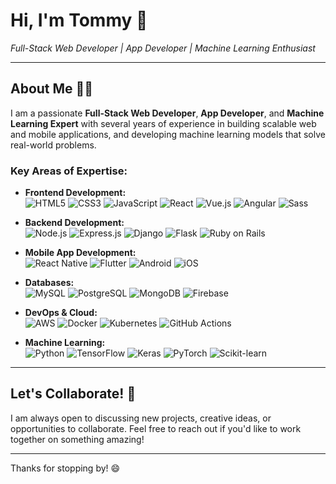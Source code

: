 # Hi, I'm Tommy 👋  
*Full-Stack Web Developer | App Developer | Machine Learning Enthusiast*

---

## About Me 🙋‍♂️

I am a passionate **Full-Stack Web Developer**, **App Developer**, and **Machine Learning Expert** with several years of experience in building scalable web and mobile applications, and developing machine learning models that solve real-world problems.

### Key Areas of Expertise:
- **Frontend Development:**  
  ![HTML5](https://img.shields.io/badge/HTML5-E34F26?style=for-the-badge&logo=html5&logoColor=white) 
  ![CSS3](https://img.shields.io/badge/CSS3-1572B6?style=for-the-badge&logo=css3&logoColor=white) 
  ![JavaScript](https://img.shields.io/badge/JavaScript-F7DF1E?style=for-the-badge&logo=javascript&logoColor=black) 
  ![React](https://img.shields.io/badge/React-61DAFB?style=for-the-badge&logo=react&logoColor=black) 
  ![Vue.js](https://img.shields.io/badge/Vue.js-4FC08D?style=for-the-badge&logo=vue.js&logoColor=white)
  ![Angular](https://img.shields.io/badge/Angular-DD0031?style=for-the-badge&logo=angular&logoColor=white)
  ![Sass](https://img.shields.io/badge/-Sass-CC6699?style=for-the-badge&logo=sass&logoColor=white)
  
- **Backend Development:**  
  ![Node.js](https://img.shields.io/badge/Node.js-339933?style=for-the-badge&logo=nodedotjs&logoColor=white) 
  ![Express.js](https://img.shields.io/badge/Express.js-000000?style=for-the-badge&logo=express&logoColor=white) 
  ![Django](https://img.shields.io/badge/Django-092E20?style=for-the-badge&logo=django&logoColor=white)
  ![Flask](https://img.shields.io/badge/Flask-000000?style=for-the-badge&logo=flask&logoColor=white) 
  ![Ruby on Rails](https://img.shields.io/badge/Ruby_on_Rails-CC0000?style=for-the-badge&logo=rubyonrails&logoColor=white)

- **Mobile App Development:**  
  ![React Native](https://img.shields.io/badge/React_Native-20232A?style=for-the-badge&logo=react&logoColor=61DAFB) 
  ![Flutter](https://img.shields.io/badge/Flutter-02569B?style=for-the-badge&logo=flutter&logoColor=white) 
  ![Android](https://img.shields.io/badge/Android-3DDC84?style=for-the-badge&logo=android&logoColor=white) 
  ![iOS](https://img.shields.io/badge/iOS-000000?style=for-the-badge&logo=apple&logoColor=white)

- **Databases:**  
  ![MySQL](https://img.shields.io/badge/MySQL-4479A1?style=for-the-badge&logo=mysql&logoColor=white) 
  ![PostgreSQL](https://img.shields.io/badge/PostgreSQL-336791?style=for-the-badge&logo=postgresql&logoColor=white) 
  ![MongoDB](https://img.shields.io/badge/MongoDB-47A248?style=for-the-badge&logo=mongodb&logoColor=white) 
  ![Firebase](https://img.shields.io/badge/Firebase-FFCA28?style=for-the-badge&logo=firebase&logoColor=black)

- **DevOps & Cloud:**  
  ![AWS](https://img.shields.io/badge/Amazon_AWS-232F3E?style=for-the-badge&logo=amazonaws&logoColor=white) 
  ![Docker](https://img.shields.io/badge/Docker-2496ED?style=for-the-badge&logo=docker&logoColor=white) 
  ![Kubernetes](https://img.shields.io/badge/Kubernetes-326CE5?style=for-the-badge&logo=kubernetes&logoColor=white) 
  ![GitHub Actions](https://img.shields.io/badge/GitHub_Actions-2088FF?style=for-the-badge&logo=github-actions&logoColor=white)

- **Machine Learning:**  
  ![Python](https://img.shields.io/badge/Python-3776AB?style=for-the-badge&logo=python&logoColor=white) 
  ![TensorFlow](https://img.shields.io/badge/TensorFlow-FF6F00?style=for-the-badge&logo=tensorflow&logoColor=white) 
  ![Keras](https://img.shields.io/badge/Keras-D00000?style=for-the-badge&logo=keras&logoColor=white) 
  ![PyTorch](https://img.shields.io/badge/PyTorch-EE4C2C?style=for-the-badge&logo=pytorch&logoColor=white)
  ![Scikit-learn](https://img.shields.io/badge/Scikit--learn-F7931E?style=for-the-badge&logo=scikitlearn&logoColor=white)

---

## Let's Collaborate! 🚀

I am always open to discussing new projects, creative ideas, or opportunities to collaborate. Feel free to reach out if you'd like to work together on something amazing!

---

Thanks for stopping by! 😄


<!--- Old
# Hi there, I'm Tommy! 👋

### Welcome to my GitHub! I'm a passionate developer with a love for crafting efficient, scalable, and beautiful software solutions. 🚀

---

## 🧑‍💻 About Me

- 💻 Full-Stack Developer with expertise in front-end and back-end technologies.
- 🎯 Passionate about open-source contributions, learning new technologies, and solving real-world problems.
- 🤝 Always open to collaborating on interesting and meaningful projects.

---

## 🛠️ Tech Stack

### Programming Languages
![JavaScript](https://img.shields.io/badge/-JavaScript-F7DF1E?style=flat-square&logo=javascript&logoColor=black)
![Python](https://img.shields.io/badge/-Python-3776AB?style=flat-square&logo=python&logoColor=white)
![Java](https://img.shields.io/badge/-Java-007396?style=flat-square&logo=java&logoColor=white)
![TypeScript](https://img.shields.io/badge/-TypeScript-007ACC?style=flat-square&logo=typescript&logoColor=white)
![Node.js](https://img.shields.io/badge/-Node.js-339933?style=flat-square&logo=node.js&logoColor=white)

### Front-End Development
![React](https://img.shields.io/badge/-React-61DAFB?style=flat-square&logo=react&logoColor=black)
![HTML5](https://img.shields.io/badge/-HTML5-E34F26?style=flat-square&logo=html5&logoColor=white)
![CSS3](https://img.shields.io/badge/-CSS3-1572B6?style=flat-square&logo=css3&logoColor=white)
![Sass](https://img.shields.io/badge/-Sass-CC6699?style=flat-square&logo=sass&logoColor=white)

### Back-End Development
![Node.js](https://img.shields.io/badge/-Node.js-43853D?style=flat-square&logo=Node.js&logoColor=white)
![Express](https://img.shields.io/badge/-Express-000000?style=flat-square&logo=express&logoColor=white)
![Django](https://img.shields.io/badge/-Django-092E20?style=flat-square&logo=django&logoColor=white)
![MongoDB](https://img.shields.io/badge/-MongoDB-47A248?style=flat-square&logo=mongodb&logoColor=white)
![PostgreSQL](https://img.shields.io/badge/-PostgreSQL-336791?style=flat-square&logo=postgresql&logoColor=white)

### Tools & Platforms
![Git](https://img.shields.io/badge/-Git-F05032?style=flat-square&logo=git&logoColor=white)
![GitHub](https://img.shields.io/badge/-GitHub-181717?style=flat-square&logo=github&logoColor=white)
![Docker](https://img.shields.io/badge/-Docker-2496ED?style=flat-square&logo=docker&logoColor=white)
![AWS](https://img.shields.io/badge/-AWS-232F3E?style=flat-square&logo=amazon-aws&logoColor=white)

---

Thanks for stopping by! 😄
--->

<!---
tommyutd/tommyutd is a ✨ special ✨ repository because its `README.md` (this file) appears on your GitHub profile.
You can click the Preview link to take a look at your changes.
--->
